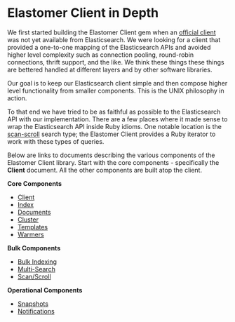 # Elastomer Client in Depth

We first started building the Elastomer Client gem when an
[official client](https://github.com/elasticsearch/elasticsearch-ruby)
was not yet available from Elasticsearch. We were looking for a client that
provided a one-to-one mapping of the Elasticsearch APIs and avoided higher level
complexity such as connection pooling, round-robin connections, thrift support,
and the like. We think these things these things are bettered handled at
different layers and by other software libraries.

Our goal is to keep our Elasticsearch client simple and then compose
higher level functionality from smaller components. This is the UNIX philosophy
in action.

To that end we have tried to be as faithful as possible to the Elasticsearch API
with our implementation. There are a few places where it made sense to wrap the
Elasticsearch API inside Ruby idioms. One notable location is the
[scan-scroll](http://www.elasticsearch.org/guide/en/elasticsearch/guide/current/scan-scroll.html)
search type; the Elastomer Client provides a Ruby iterator to work with these
types of queries.

Below are links to documents describing the various components of the Elastomer
Client library. Start with the core components - specifically the **Client**
document. All the other components are built atop the client.

**Core Components**

* [Client](client.md)
* [Index](index.md)
* [Documents](docs.md)
* [Cluster](cluster.md)
* [Templates](templates.md)
* [Warmers](warmers.md)

**Bulk Components**

* [Bulk Indexing](bulk_indexing.md)
* [Multi-Search](multi_search.md)
* [Scan/Scroll](scan_scroll.md)

**Operational Components**

* [Snapshots](snapshots.md)
* [Notifications](notifications.md)
